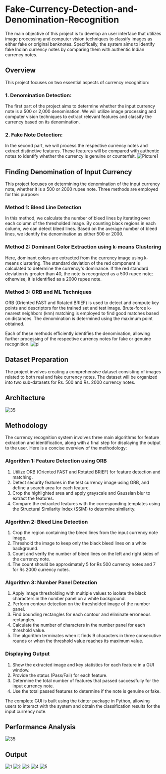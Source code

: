 # Fake-Currency-Detection-and-Denomination-Recognition
The main objective of this project is to develop an user interface that utilizes image processing and computer vision techniques to classify images as either fake or original banknotes. Specifically, the system aims to identify fake Indian currency notes by comparing them with authentic Indian currency notes.
## Overview
This project focuses on two essential aspects of currency recognition:

### 1. Denomination Detection:
The first part of the project aims to determine whether the input currency note is a 500 or 2,000 denomination. We will utilize image processing and computer vision techniques to extract relevant features and classify the currency based on its denomination.

### 2. Fake Note Detection:
In the second part, we will process the respective currency notes and extract distinctive features. These features will be compared with authentic notes to identify whether the currency is genuine or counterfeit.
![Picture1](https://github.com/Gunti-Swathi/Fake-Currency-Detection-and-Denomination-Recognition/assets/75379302/37b4f39f-fcb3-4a1f-8edc-825ca73a17c5)
## Finding Denomination of Input Currency

This project focuses on determining the denomination of the input currency note, whether it is a 500 or 2000 rupee note. Three methods are employed for this purpose:

### Method 1: Bleed Line Detection
In this method, we calculate the number of bleed lines by iterating over each column of the thresholded image. By counting black regions in each column, we can detect bleed lines. Based on the average number of bleed lines, we identify the denomination as either 500 or 2000.

### Method 2: Dominant Color Extraction using k-means Clustering
Here, dominant colors are extracted from the currency image using k-means clustering. The standard deviation of the red component is calculated to determine the currency's dominance. If the red standard deviation is greater than 40, the note is recognized as a 500 rupee note; otherwise, it is identified as a 2000 rupee note.

### Method 3: ORB and ML Techniques
ORB (Oriented FAST and Rotated BRIEF) is used to detect and compute key points and descriptors for the trained set and test image. Brute-force k-nearest neighbors (knn) matching is employed to find good matches based on distances. The denomination is determined using the maximum point obtained.

Each of these methods efficiently identifies the denomination, allowing further processing of the respective currency notes for fake or genuine recognition.
![pi](https://github.com/Gunti-Swathi/Fake-Currency-Detection-and-Denomination-Recognition/assets/75379302/77e536aa-f89e-499e-8dd5-32fd6af3dc61)

## Dataset Preparation
The project involves creating a comprehensive dataset consisting of images related to both real and fake currency notes. The dataset will be organized into two sub-datasets for Rs. 500 and Rs. 2000 currency notes.
## Architecture
![35](https://github.com/Gunti-Swathi/Fake-Currency-Detection-and-Denomination-Recognition/assets/75379302/a5930f6b-8fed-4f43-a3dc-2d3f5eabf4af)

## Methodology

The currency recognition system involves three main algorithms for feature extraction and identification, along with a final step for displaying the output to the user. Here is a concise overview of the methodology:

### Algorithm 1: Feature Detection using ORB
1. Utilize ORB (Oriented FAST and Rotated BRIEF) for feature detection and matching.
2. Detect security features in the test currency image using ORB, and define a search area for each feature.
3. Crop the highlighted area and apply grayscale and Gaussian blur to extract the features.
4. Compare the extracted features with the corresponding templates using the Structural Similarity Index (SSIM) to determine similarity.

### Algorithm 2: Bleed Line Detection
1. Crop the region containing the bleed lines from the input currency note image.
2. Threshold the image to keep only the black bleed lines on a white background.
3. Count and verify the number of bleed lines on the left and right sides of the currency note.
4. The count should be approximately 5 for Rs 500 currency notes and 7 for Rs 2000 currency notes.

### Algorithm 3: Number Panel Detection
1. Apply image thresholding with multiple values to isolate the black characters in the number panel on a white background.
2. Perform contour detection on the thresholded image of the number panel.
3. Find bounding rectangles for each contour and eliminate erroneous rectangles.
4. Calculate the number of characters in the number panel for each threshold value.
5. The algorithm terminates when it finds 9 characters in three consecutive rounds or when the threshold value reaches its maximum value.

### Displaying Output
1. Show the extracted image and key statistics for each feature in a GUI window.
2. Provide the status (Pass/Fail) for each feature.
3. Determine the total number of features that passed successfully for the input currency note.
4. Use the total passed features to determine if the note is genuine or fake.

The complete GUI is built using the tkinter package in Python, allowing users to interact with the system and obtain the classification results for the input currency note.
## Performance Analysis
![35](https://github.com/Gunti-Swathi/Fake-Currency-Detection-and-Denomination-Recognition/assets/75379302/42a784c4-f257-422e-b117-3f7fe14441c6)
## Output
![1](https://github.com/Gunti-Swathi/Fake-Currency-Detection-and-Denomination-Recognition/assets/75379302/eae8992a-8cc8-4664-9153-c60771cbfd80)
![2](https://github.com/Gunti-Swathi/Fake-Currency-Detection-and-Denomination-Recognition/assets/75379302/a78dd326-d19b-4dfc-86a9-c1743b5c58cb)
![3](https://github.com/Gunti-Swathi/Fake-Currency-Detection-and-Denomination-Recognition/assets/75379302/affb7598-9a92-4efa-8ace-c9c7ffea8ba5)
![4](https://github.com/Gunti-Swathi/Fake-Currency-Detection-and-Denomination-Recognition/assets/75379302/5494c594-0252-4487-a6b6-92c1d4a9fae5)
![5](https://github.com/Gunti-Swathi/Fake-Currency-Detection-and-Denomination-Recognition/assets/75379302/7202895a-5138-43fd-aa98-b2e8a8fce7c2)

